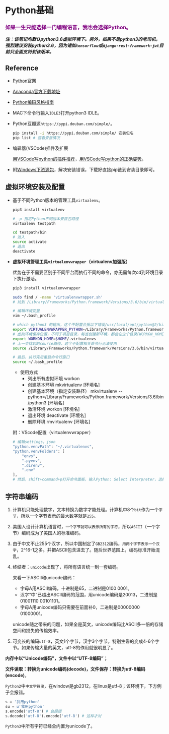 # Python基础

<h3 style="color: purple;">如果一生只能选择一门编程语言，我也会选择Python。</h3>

***注：该笔记均默认python3.6虚拟环境下。另外，如果不是python3的老司机，强烈建议安装python3.6，因为诸如`tensorflow`或`django-rest-framework-jwt`目前只全面支持到该版本。***

## Reference

- [Python官网](https://www.python.org)
- [Anaconda官方下载地址](https://www.anaconda.com/download)
- [Python编码风格指南](https://python.freelycode.com/contribution/detail/47)

- MAC下命令行输入`IDLE3`打开python3 IDLE。

- Python豆瓣源`https://pypi.douban.com/simple/`。

  ``` sh
  pip install -i https://pypi.douban.com/simple/ 安装包名
  pip list # 查看安装情况
  ```

- 编辑器(VSCode)插件及扩展

  [用VSCode写python的插件推荐](https://www.jianshu.com/p/5ba8586c7819)，[用VSCode写python的正确姿势](https://www.cnblogs.com/0to9/p/6361474.html)。

- 附[Windows下资源包](https://www.lfd.uci.edu/~gohlke/pythonlibs/)，解决安装错误，下载好直接pip链到安装目录即可。

## 虚拟环境安装及配置

- 基于不同Python版本的管理工具`virtualenv`。

  ```sh
  pip3 install virtualenv

  # -p 指定Python不同版本安装包路径
  virtualenv testpath

  cd testpath/bin
  # 进入
  source activate
  # 退出
  deactivate
  ```

- **虚拟环境管理工具`virtualenvwrapper`（virtualenv加强版）**

  优势在于不需要区别于不同平台而执行不同的命令，亦无需每次cd到环境目录下执行激活。

  ```sh
  pip3 install virtualenvwrapper

  sudo find / -name 'virtualenvwrapper.sh'
  # 找到 /Library/Frameworks/Python.framework/Versions/3.6/bin/virtualenvwrapper.sh

  # 编辑环境变量
  vim ~/.bash_profile

  # which python3 的输出，这个不配置会报以下错误/usr/local/opt/python@2/bin/python2.7: No module named virtualenvwrapper
  export VIRTUALENVWRAPPER_PYTHON=/Library/Frameworks/Python.framework/Versions/3.6/bin/python3
  # 虚拟环境保存位置，不同于项目目录，每当创建新环境，都会在这个目录(WORKON_HOME=~/.virtualenvs)
  export WORKON_HOME=$HOME/.virtualenvs
  # 上一步找到的source路径，这个不配置相关命令行无法使用
  source /Library/Frameworks/Python.framework/Versions/3.6/bin/virtualenvwrapper.sh

  # 最后，执行完后重启命令行窗口
  source ~/.bash_profile
  ```

  - 使用方式
    - 列出所有虚拟环境 workon
    - 创建基本环境 mkvirtualenv [环境名]
    - 创建基本环境（指定安装路径） mkvirtualenv --python=/Library/Frameworks/Python.framework/Versions/3.6/bin/python3 [环境名]
    - 激活环境 workon [环境名]
    - 退出环境 deactivate [环境名]
    - 删除环境 rmvirtualenv [环境名]

  附：VScode配置（virtualenvwrapper）

  ```sh
  # 编辑settings。json
  "python.venvPath": "~/.virtualenvs",
  "python.venvFolders": [
      "envs",
      ".pyenv",
      ".direnv",
      ".env"
  ],
  # 然后，shift+command+p打开命令面板，输入Python: Select Interpreter，选择虚拟环境
  ```

## 字符串编码

  1. 计算机只能处理数字，文本转换为数字才能处理。计算机中8个`bit`作为一个`字节`，所以一个字节表示的最大数字就是`255`。
  2. 美国人设计计算机语言时，`一个字节就可以表示所有的字符`，所以`ASCII`（一个字节）编码成为了美国人的标准编码。
  3. 由于中文不止255个汉字，所以中国制定了`GB2312`编码，`用两个字节表示一个汉字`，2^16-1之多。并把ASCII包含进去了。随后世界范围上，编码标准开始混乱。
  4. 终结者：`unicode`出现了，将所有语言统一到一套编码。

      来看一下ASCII和unicode编码：
      - 字母A用ASCII编码，十进制是65，二进制是0100 0001。
      - 汉字“中”已超出ASCII编码的范围，用unicode编码是20013，二进制是01001110 00101101。
      - 字母A用unicode编码只需要在前面补0，二进制是00000000 01000001。

      unicode随之带来的问题，如果全是英文，unicode编码比ASCII多一倍的存储空间和损失的传输效率。
  5. 可变长的编码`utf-8`，英文1个字节，汉字3个字节，特别生僻的变成4-6个字节。如果传输大量的英文，utf-8的作用就很明显了。

  **内存中以“Unicode编码”，文件中以“UTF-8编码”；**

  **文件读取：转换为unicode编码(decode)，文件保存：转换为utf-8编码(encode)**。

  `Python2`中`中文字符串`，在window是gb2312，在linux是utf-8；该环境下，下方例子会报错。

  ``` py
  s = '我用python'
  su = u'我用python'
  s.encode('utf-8') # 会报错
  s.decode('utf-8').encode('utf-8') # 这样才对
  ```
  
  `Python3`中所有字符已经全内置为unicode了。
